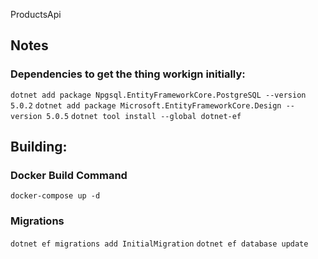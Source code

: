 ProductsApi

## Notes
### Dependencies to get the thing workign initially:
`dotnet add package Npgsql.EntityFrameworkCore.PostgreSQL --version 5.0.2`
`dotnet add package Microsoft.EntityFrameworkCore.Design --version 5.0.5`
`dotnet tool install --global dotnet-ef`

## Building:
### Docker Build Command
`docker-compose up -d`

### Migrations
`dotnet ef migrations add InitialMigration`
`dotnet ef database update`